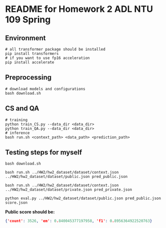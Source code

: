 # README for Homework 2 ADL NTU 109 Spring

## Environment

```shell
# all transformer package should be installed
pip install transformers
# if you want to use fp16 acceleration
pip install accelerate
```

## Preprocessing
```shell
# download models and configurations
bash download.sh
```

## CS and QA
```shell
# training
python train_CS.py --data_dir <data_dir>
python train_QA.py --data_dir <data_dir>
# inference
bash run.sh <context_path> <data_path> <prediction_path>
```

## Testing steps for myself

`bash download.sh`

`bash run.sh ../HW2/hw2_dataset/dataset/context.json ../HW2/hw2_dataset/dataset/public.json pred_public.json`

`bash run.sh ../HW2/hw2_dataset/dataset/context.json ../HW2/hw2_dataset/dataset/private.json pred_private.json`

`python eval.py ../HW2/hw2_dataset/dataset/public.json pred_public.json score.json  `

**Public score should be:**

```json
{'count': 3526, 'em': 0.840045377197958, 'f1': 0.8956364922520763}
```

